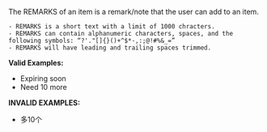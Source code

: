 <!-- markdownlint-disable-file first-line-h1 -->
The REMARKS of an item is a remark/note that the user can add to an item.

```info
- REMARKS is a short text with a limit of 1000 chracters.
- REMARKS can contain alphanumeric characters, spaces, and the following symbols: “?'."[]{}()+^$*-,:;@!#%&_=”
- REMARKS will have leading and trailing spaces trimmed.
```

**Valid Examples:**

* Expiring soon
* Need 10 more

**INVALID EXAMPLES:**

* 多10个

